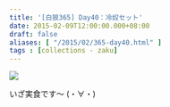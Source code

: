 ```yaml
---
title: '[白狼365] Day40：冷奴セット'
date: 2015-02-09T12:00:00.000+08:00
draft: false
aliases: [ "/2015/02/365-day40.html" ]
tags : [collections - zaku]
---
```


![](/images/zaku040.jpg)

いざ実食です～ (・∀・)
